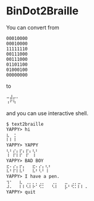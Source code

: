 BinDot2Braille
==============

You can convert from

    00010000
    00010000
    11111110
    00111000
    00111000
    01101100
    01000100
    00000000

to

    ⠤⣼⡤⠄
    ⠰⠋⠳⠀

and you can use interactive shell.

    $ text2braille
    YAPPY> hi
    ⣆⠀⢐⠀
    ⠇⠇⠸⠀
    YAPPY> YAPPY
    ⢆⠆⡔⡄⡖⡄⡖⡄⢆⠆
    ⠸⠀⠏⠇⠏⠀⠏⠀⠸⠀
    YAPPY> BAD BOY
    ⣖⠄⡔⡄⡖⡄⠀⠀⣖⠄⡔⡄⢆⠆
    ⠧⠃⠏⠇⠧⠃⠀⠀⠧⠃⠣⠃⠸⠀
    YAPPY> I have a pen.
    ⢲⠂⠀⠀⣆⠀⢀⡀⡀⡀⢀⡀⠀⠀⢀⡀⠀⠀⣀⠀⢀⡀⣀⠀⠀⠀
    ⠼⠄⠀⠀⠇⠇⠣⠇⠗⠁⠫⠅⠀⠀⠣⠇⠀⠀⡧⠃⠫⠅⠇⠇⠠⠀
    YAPPY> quit

